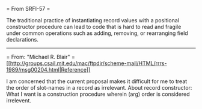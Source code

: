 
= From SRFI-57 =

The traditional practice of instantiating record values with a positional constructor procedure can lead to code that is hard to read and fragile under common operations such as adding, removing, or rearranging field declarations. 


----

= From: "Michael R. Blair" =
[[http://groups.csail.mit.edu/mac/ftpdir/scheme-mail/HTML/rrrs-1989/msg00204.html|Reference]]

I am concerned that the current  proposal makes it difficult for me to treat the order of slot-names in a record as irrelevant. About  record constructor:  What I  want is  a  construction procedure wherein (arg) order is  considered irrelevent. 

